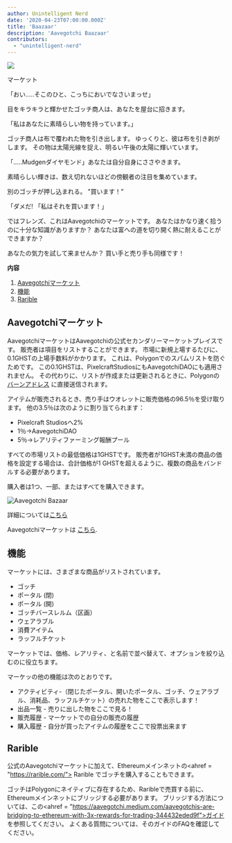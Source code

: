 ```yaml
---
author: Unintelligent Nerd
date: '2020-04-23T07:00:00.000Z'
title: 'Baazaar'
description: 'Aavegotchi Baazaar'
contributors:
  - "unintelligent-nerd"
---
```


<div class="headerImageContainer">
<img class="headerImage" src="/baazaar/baazaar.gif">
<p class="headerImageText">マーケット</p>
</div>

「おい.....そこのひと、こっちにおいでなさいまっせ」

目をキラキラと輝かせたゴッチ商人は、あなたを屋台に招きます。

「私はあなたに素晴らしい物を持っています。」

ゴッチ商人は布で覆われた物を引き出します。 ゆっくりと、彼は布を引き剥がします。 その物は太陽光線を捉え、明るい午後の太陽に輝いています。

「.....Mudgenダイヤモンド」あなたは自分自身にささやきます。

素晴らしい輝きは、数え切れないほどの傍観者の注目を集めています。

別のゴッチが押し込まれる。 "買います！"

「ダメだ! 「私はそれを買います！」

ではフレンズ、これはAavegotchiのマーケットです。 あなたはかなり速く拾うのに十分な知識がありますか？ あなたは富への道を切り開く熱に耐えることができますか？

あなたの気力を試して来ませんか？ 買い手と売り手も同様です！

<div class="contentsBox">

**内容**

<ol>
<li><a href=#aavegotchi-baazaar>Aavegotchiマーケット</a></li>
<li><a href=#features>機能</a></li>
<li><a href=#rarible>Rarible</a></li>
</ol>

</div>

## Aavegotchiマーケット

AavegotchiマーケットはAavegotchiの公式セカンダリーマーケットプレイスです。 販売者は項目をリストすることができます。 市場に新規上場するたびに、0.1GHSTの上場手数料がかかります。 これは、Polygonでのスパムリストを防ぐためです。 この0.1GHSTは、PixelcraftStudiosにもAavegotchiDAOにも適用されません。 その代わりに、リストが作成または更新されるときに、Polygonの[バーンアドレス](https://explorer-mainnet.maticvigil.com/address/0xFFfFfFffFFfffFFfFFfFFFFFffFFFffffFfFFFfF/tokens) に直接送信されます。

アイテムが販売されるとき、売り手はウオレットに販売価格の96.5％を受け取ります。 他の3.5％は次のように割り当てられます：
* Pixelcraft Studiosへ2%
* 1％→AavegotchiDAO
* 5％→レアリティファーミング報酬プール

すべての市場リストの最低価格は1GHSTです。 販売者が1GHST未満の商品の価格を設定する場合は、合計価格が1 GHSTを超えるように、複数の商品をバンドルする必要があります。

購入者は1つ、一部、またはすべてを購入できます。

<img class = "bodyImage" src = "/baazaar/baazaar.png" alt = "Aavegotchi Bazaar" />

詳細については[こちら](https://aavegotchi.medium.com/surprise-were-launching-an-aavegotchi-nft-marketplace-f8a388e89d7f)

Aavegotchiマーケットは [こちら](https://aavegotchi.com/baazaar).

## 機能
マーケットには、さまざまな商品がリストされています。

* ゴッチ
* ポータル (閉)
* ポータル (開)
* ゴッチバースレルム（区画）
* ウェアラブル
* 消費アイテム
* ラッフルチケット

マーケットでは、価格、レアリティ、と名前で並べ替えて、オプションを絞り込むのに役立ちます。

マーケッの他の機能は次のとおりです。

* アクティビティ-（閉じたポータル、開いたポータル、ゴッチ、ウェアラブル、消耗品、ラッフルチケット）の売れた物をここで表示します！
* 出品一覧 - 売りに出した物をここで見る！
* 販売履歴 - マーケットでの自分の販売の履歴
* 購入履歴 - 自分が買ったアイテムの履歴をここで投票出来ます

## Rarible

公式のAavegotchiマーケットに加えて、Ethereumメインネットの<ahref = "https://rarible.com/"> Rarible </a>でゴッチを購入することもできます。

ゴッチはPolygonにネイティブに存在するため、Raribleで売買する前に、Ethereumメインネットにブリッジする必要があります。 ブリッジする方法については、この<ahref = "https://aavegotchi.medium.com/aavegotchis-are-bridging-to-ethereum-with-3x-rewards-for-trading-344432eded9f">ガイド</a>を参照してください。 よくある質問については、そのガイドのFAQを確認してください。